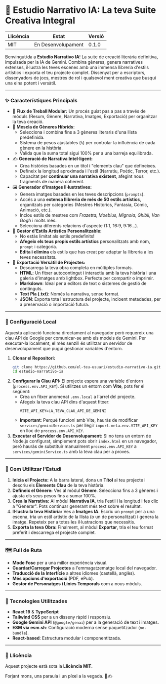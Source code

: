 # 🎨 Estudio Narrativo IA: La teva Suite Creativa Integral

Llicència | Estat | Versió
--- | --- | ---
MIT | En Desenvolupament | 0.1.0

Benvingut/da a **Estudio Narrativo IA**! La suite de creació literària definitiva, impulsada per la IA de Gemini. Combina gèneres, genera narratives extenses, il·lustra les teves escenes amb una immensa llibreria d'estils artístics i exporta el teu projecte complet. Dissenyat per a escriptors, dissenyadors de jocs, mestres de rol i qualsevol ment creativa que busqui una eina potent i versàtil.

---

### ✨ Característiques Principals

*   🧭 **Flux de Treball Modular:** Un procés guiat pas a pas a través de mòduls (Resum, Gènere, Narrativa, Imatges, Exportació) per organitzar la teva creació.
*   🔬 **Mescla de Gèneres Híbrids:**
    *   Selecciona i combina fins a 3 gèneres literaris d'una llista predefinida.
    *   Sistema de pesos ajustables (`%`) per controlar la influència de cada gènere en la història.
    *   Valida que la suma total sigui 100% per a una barreja equilibrada.
*   ✍️ **Generació de Narrativa Intel·ligent:**
    *   Crea històries basades en un títol i "elements clau" que defineixes.
    *   Defineix la longitud aproximada i l'estil (Narratiu, Poètic, Terror, etc.).
    *   Capacitat per **continuar una narrativa existent**, afegint nous fragments de manera coherent.
*   🖼️ **Generador d'Imatges Il·lustratives:**
    *   Genera imatges basades en les teves descripcions (`prompts`).
    *   Accés a una **extensa llibreria de més de 50 estils artístics**, organitzats per categories (Mestres Històrics, Fantasia, Còmic, Animació, etc.).
    *   Inclou estils de mestres com *Frazetta, Moebius, Mignola, Ghibli, Van Gogh* i molts més.
    *   Selecciona diferents relacions d'aspecte (1:1, 16:9, 9:16...).
*   🎨 **Gestor d'Estils Artístics Personalitzable:**
    *   No estàs limitat als estils predefinits!
    *   **Afegeix els teus propis estils artístics** personalitzats amb nom, `prompt` i categoria.
    *   **Edita i elimina** els estils que has creat per adaptar la llibreria a les teves necessitats.
*   💾 **Exportació Versàtil de Projectes:**
    *   Descarrega la teva obra completa en múltiples formats.
    *   **HTML**: Un fitxer autocontingut i interactiu amb la teva història i una galeria d'imatges amb lightbox. Perfecte per compartir o imprimir.
    *   **Markdown**: Ideal per a editors de text o sistemes de gestió de continguts.
    *   **Text Pla (.txt)**: Només la narrativa, sense format.
    *   **JSON**: Exporta tota l'estructura del projecte, incloent metadades, per a preservació o importació futura.

---

### 🔧 Configuració Local

Aquesta aplicació funciona directament al navegador però requereix una clau API de Google per comunicar-se amb els models de Gemini. Per executar-la localment, el més senzill és utilitzar un servidor de desenvolupament que pugui gestionar variables d'entorn.

1.  **Clonar el Repositori:**
    ```bash
    git clone https://github.com/el-teu-usuari/estudio-narrativo-ia.git
    cd estudio-narrativo-ia
    ```
2.  **Configurar la Clau API:**
    El projecte espera una variable d'entorn (`process.env.API_KEY`). Si utilitzes un entorn com **Vite**, pots fer el següent:
    *   Crea un fitxer anomenat `.env.local` a l'arrel del projecte.
    *   Afegeix la teva clau API dins d'aquest fitxer:
        ```
        VITE_API_KEY=LA_TEVA_CLAU_API_DE_GEMINI
        ```
    *   **Important**: Perquè funcioni amb Vite, hauràs de modificar `services/geminiService.ts` per llegir `import.meta.env.VITE_API_KEY` en lloc de `process.env.API_KEY`.
3.  **Executar el Servidor de Desenvolupament:**
    Si no tens un entorn de Node.js configurat, simplement pots obrir `index.html` en un navegador, però hauràs de substituir manualment `process.env.API_KEY` a `services/geminiService.ts` amb la teva clau per a proves.

---

### 🎯 Com Utilitzar l'Estudi

1.  **Inicia el Projecte:** A la barra lateral, dona un **Títol** al teu projecte i descriu els **Elements Clau** de la teva història.
2.  **Defineix el Gènere:** Ves al mòdul **Gènere**. Selecciona fins a 3 gèneres i ajusta els seus pesos fins a sumar 100%.
3.  **Crea la Narrativa:** Al mòdul **Narrativa IA**, tria l'estil i la longitud i fes clic a "Generar". Pots continuar generant més text sobre el resultat.
4.  **Il·lustra la teva Història:** Ves a **Imatges IA**. Escriu un `prompt` per a una escena, tria un estil artístic de la llista (o un de personalitzat) i genera la imatge. Repeteix per a totes les il·lustracions que necessitis.
5.  **Exporta la teva Obra:** Finalment, al mòdul **Exportar**, tria el teu format preferit i descarrega el projecte complet.

---

### 🗺️ Full de Ruta

*   **Mode Fosc** per a una millor experiència visual.
*   **Guardar/Carregar Projectes** a l'emmagatzematge local del navegador.
*   **Traducció de la Interfície** a altres idiomes (castellà, anglès).
*   **Més opcions d'exportació** (PDF, ePub).
*   **Gestor de Personatges i Línies Temporals** com a nous mòduls.

---

### 🚀 Tecnologies Utilitzades

*   **React 19** & **TypeScript**
*   **Tailwind CSS** per a un disseny ràpid i responsiu.
*   **Google Gemini API** (`@google/genai`) per a la generació de text i imatges.
*   **ESM via esm.sh**: Configuració moderna sense paquetitzador (`no-bundle`).
*   **React-based**: Estructura modular i componentitzada.

---

### 📄 Llicència

Aquest projecte està sota la **Llicència MIT**.

Forjant mons, una paraula i un píxel a la vegada. 🎨✍️
